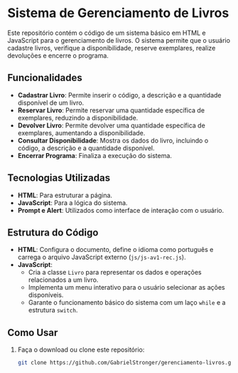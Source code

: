 # Sistema de Gerenciamento de Livros

Este repositório contém o código de um sistema básico em HTML e JavaScript para o gerenciamento de livros. O sistema permite que o usuário cadastre livros, verifique a disponibilidade, reserve exemplares, realize devoluções e encerre o programa.

## Funcionalidades

- **Cadastrar Livro**: Permite inserir o código, a descrição e a quantidade disponível de um livro.
- **Reservar Livro**: Permite reservar uma quantidade específica de exemplares, reduzindo a disponibilidade.
- **Devolver Livro**: Permite devolver uma quantidade específica de exemplares, aumentando a disponibilidade.
- **Consultar Disponibilidade**: Mostra os dados do livro, incluindo o código, a descrição e a quantidade disponível.
- **Encerrar Programa**: Finaliza a execução do sistema.

## Tecnologias Utilizadas

- **HTML**: Para estruturar a página.
- **JavaScript**: Para a lógica do sistema.
- **Prompt e Alert**: Utilizados como interface de interação com o usuário.

## Estrutura do Código

- **HTML**: Configura o documento, define o idioma como português e carrega o arquivo JavaScript externo (`js/js-av1-rec.js`).
- **JavaScript**: 
  - Cria a classe `Livro` para representar os dados e operações relacionados a um livro.
  - Implementa um menu interativo para o usuário selecionar as ações disponíveis.
  - Garante o funcionamento básico do sistema com um laço `while` e a estrutura `switch`.

## Como Usar

1. Faça o download ou clone este repositório:
   ```bash
   git clone https://github.com/GabrielStronger/gerenciamento-livros.git
